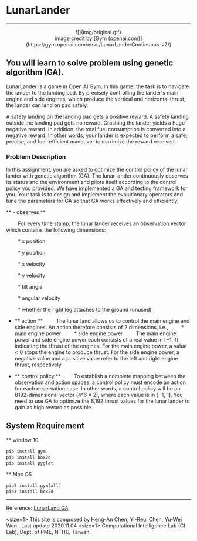 # LunarLander
---
<center>![](img/original.gif)</center>

<center>image credit by [Gym (openai.com)](https://gym.openai.com/envs/LunarLanderContinuous-v2/)</center>

## You will learn to solve problem using genetic algorithm (GA).
LunarLander is a game in Open AI Gym. In this game, the task is to navigate the lander to the landing pad. By precisely controlling the lander's main engine and side engines, which produce the vertical and horizontal thrust, the lander can land on pad safely.

A safety landing on the landing pad gets a positive reward. A safety landing outside the landing pad gets no reward. Crashing the lander yields a huge negative reward. In addition, the total fuel consumption is converted into a negative reward. In other words, your lander is expected to perform a safe, precise, and fuel-efficient maneuver to maximize the reward received.

### Problem Description
In this assignment, you are asked to optimize the control policy of the lunar lander with genetic algorithm (GA). The lunar lander continuously observes its status and the environment and pilots itself according to the control policy you provided. We have implemented a GA and testing framework for you. Your task is to design and implement the evolutionary operators and tune the parameters for GA so that GA works effectively and efficiently.

** - observes **

&emsp;&emsp; For every time stamp, the lunar lander receives an observation vector which contains the following dimensions:

&emsp;&emsp; * x position 

&emsp;&emsp; * y position

&emsp;&emsp; * x velocity 

&emsp;&emsp; * y velocity

&emsp;&emsp; * tilt angle

&emsp;&emsp; * angular velocity

&emsp;&emsp; * whether the right leg attaches to the ground (unused)


- ** action **
&emsp;&emsp; The lunar land allows us to control the main engine and side engines. An action therefore consists of 2 dimensions, i.e., 
&emsp;&emsp; * main engine power
&emsp;&emsp; * side engine power
&emsp;&emsp; The main engine power and side engine power each consists of a real value in [−1, 1], indicating the thrust of the engines. For the main engine power, a value < 0 stops the engine to produce thrust. For the side engine power, a negative value and a positive value refer to the left and right engine thrust, respectively.


- ** control policy **
&emsp;&emsp; To establish a complete mapping between the observation and action spaces, a control policy must encode an action for each observation case. In other words, a control policy will be an 8192-dimensional vector (4^6 × 2), where each value is in [−1, 1]. You need to use GA to optimize the 8,192 thrust values for the lunar lander to gain as high reward as possible. 


## System Requirement 
** window 10
```
pip install gym
pip install box2d
pip install pyglet
```

** Mac OS
```
pip3 install gym[all]
pip3 install box2d
```

---
Reference: [LunarLand GA](https://sites.google.com/gapp.nthu.edu.tw/lunarlander-ga)


<size=1> This site is composed by Heng-An Chen, Yi-Reui Chen, Yu-Wei Wen . Last update 2020.11.04 </font>
<size=1> Computational Intelligence Lab (CI Lab), Dept. of PME, NTHU, Taiwan. </font>
